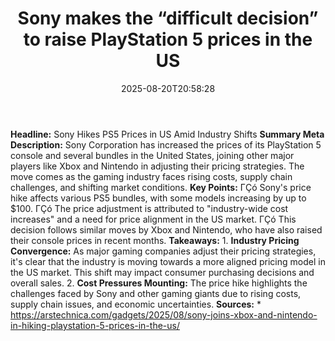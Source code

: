 ﻿---
title: "Sony makes the “difficult decision” to raise PlayStation 5 prices in the US"
date: "2025-08-20T20:58:28"
category: "Markets"
summary: ""
slug: "sony makes the difficult decision to raise playstation 5 pri"
source_urls:
  - "https://arstechnica.com/gadgets/2025/08/sony-joins-xbox-and-nintendo-in-hiking-playstation-5-prices-in-the-us/"
seo:
  title: "Sony makes the “difficult decision” to raise PlayStation 5 prices in the US | Hash n Hedge"
  description: ""
  keywords: ["news", "markets", "brief"]
---
**Headline:** Sony Hikes PS5 Prices in US Amid Industry Shifts  **Summary Meta Description:** Sony Corporation has increased the prices of its PlayStation 5 console and several bundles in the United States, joining other major players like Xbox and Nintendo in adjusting their pricing strategies. The move comes as the gaming industry faces rising costs, supply chain challenges, and shifting market conditions.  **Key Points:**  ΓÇó Sony's price hike affects various PS5 bundles, with some models increasing by up to $100. ΓÇó The price adjustment is attributed to "industry-wide cost increases" and a need for price alignment in the US market. ΓÇó This decision follows similar moves by Xbox and Nintendo, who have also raised their console prices in recent months.  **Takeaways:**  1. **Industry Pricing Convergence:** As major gaming companies adjust their pricing strategies, it's clear that the industry is moving towards a more aligned pricing model in the US market. This shift may impact consumer purchasing decisions and overall sales. 2. **Cost Pressures Mounting:** The price hike highlights the challenges faced by Sony and other gaming giants due to rising costs, supply chain issues, and economic uncertainties.  **Sources:**  * https://arstechnica.com/gadgets/2025/08/sony-joins-xbox-and-nintendo-in-hiking-playstation-5-prices-in-the-us/ 
